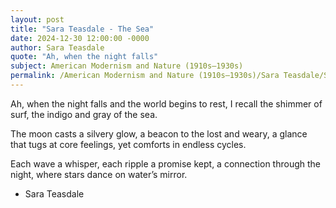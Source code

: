 ```yaml
---
layout: post
title: "Sara Teasdale - The Sea"
date: 2024-12-30 12:00:00 -0000
author: Sara Teasdale
quote: "Ah, when the night falls"
subject: American Modernism and Nature (1910s–1930s)
permalink: /American Modernism and Nature (1910s–1930s)/Sara Teasdale/Sara Teasdale - The Sea
---
```


Ah, when the night falls
and the world begins to rest,
I recall the shimmer of surf,
the indigo and gray of the sea.

The moon casts a silvery glow,
a beacon to the lost and weary,
a glance that tugs at core feelings,
yet comforts in endless cycles.

Each wave a whisper,
each ripple a promise kept,
a connection through the night,
where stars dance on water’s mirror.

- Sara Teasdale
